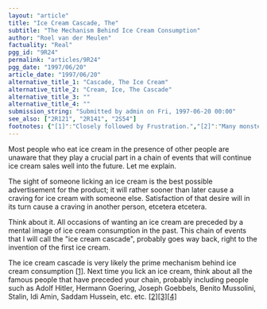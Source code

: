 ```yaml
---
layout: "article"
title: "Ice Cream Cascade, The"
subtitle: "The Mechanism Behind Ice Cream Consumption"
author: "Roel van der Meulen"
factuality: "Real"
pgg_id: "9R24"
permalink: "articles/9R24"
pgg_date: "1997/06/20"
article_date: "1997/06/20"
alternative_title_1: "Cascade, The Ice Cream"
alternative_title_2: "Cream, Ice, The Cascade"
alternative_title_3: ""
alternative_title_4: ""
submission_string: "Submitted by admin on Fri, 1997-06-20 00:00"
see_also: ["2R121", "2R141", "2S54"]
footnotes: {"[1]":"Closely followed by Frustration.","[2]":"Many monsters are still missing from this list. If you have any suggestions, please mail them.","[3]":"How's that for a diet?","[4]":"In this document the word \"ice cream\" was mentioned 14 times. It has, and will forever continue to, project the images of ice cream in minds beyond count. Surely, that must mean something to the industry people out there? Pleeeaaase?"}
---
```

<div>
<p>Most people who eat ice cream in the presence of other people are unaware that they play a crucial part in a chain of events that will continue ice cream sales well into the future. Let me explain.</p>
<p>The sight of someone licking an ice cream is the best possible advertisement for the product; it will rather sooner than later cause a craving for ice cream with someone else. Satisfaction of that desire will in its turn cause a craving in another person, etcetera etcetera.</p>
<p>Think about it. All occasions of wanting an ice cream are preceded by a mental image of ice cream consumption in the past. This chain of events that I will call the "ice cream cascade", probably goes way back, right to the invention of the first ice cream.</p>
<p>The ice cream cascade is very likely the prime mechanism behind ice cream consumption <a href="#footnotes.1" class="footnote-link">[1]</a>. Next time you lick an ice cream, think about all the famous people that have preceded your chain, probably including people such as Adolf Hitler, Hermann Goering, Joseph Goebbels, Benito Mussolini, Stalin, Idi Amin, Saddam Hussein, etc. etc. <a href="#footnotes.2" class="footnote-link">[2]</a><a href="#footnotes.3" class="footnote-link">[3]</a><a href="#footnotes.4" class="footnote-link">[4]</a></p>
</div>
